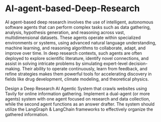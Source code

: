 # AI-agent-based-Deep-Research
AI agent-based deep research involves the use of intelligent, autonomous software agents that can perform complex tasks such as data gathering, analysis, hypothesis generation, and reasoning across vast, multidimensional datasets. These agents operate within specialized environments or systems, using advanced natural language understanding, machine learning, and reasoning algorithms to collaborate, adapt, and improve over time. In deep research contexts, such agents are often deployed to explore scientific literature, identify novel connections, and assist in solving intricate problems by simulating expert-level decision-making. Their ability to operate continuously, learn from feedback, and refine strategies makes them powerful tools for accelerating discovery in fields like drug development, climate modeling, and theoretical physics.

Design a Deep Research AI Agentic System that crawls websites using Tavily for online information gathering. Implement a dual-agent (or more agents) system with one agent focused on research and data collection, while the second agent functions as an answer drafter. The system should utilize the LangGraph & LangChain frameworks to effectively organize the gathered information.

